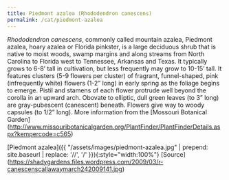 ```yaml
---
title: Piedmont azalea (Rhododendron canescens)
permalink: /cat/piedmont-azalea
---
```


*Rhododendron canescens*, commonly called mountain azalea, Piedmont azalea, hoary azalea or Florida pinkster, is a large deciduous shrub that is native to moist woods, swamp margins and along streams from North Carolina to Florida west to Tennessee, Arkansas and Texas. It typically grows to 6-8’ tall in cultivation, but less frequently may grow to 10-15’ tall. It features clusters (5-9 flowers per cluster) of fragrant, funnel-shaped, pink (infrequently white) flowers (1-2” long) in early spring as the foliage begins to emerge. Pistil and stamens of each flower protrude well beyond the corolla in an upward arch. Obovate to elliptic, dull green leaves (to 3” long) are gray-pubescent (canescent) beneath. Flowers give way to woody capsules (to 1/2” long).
More information from the [Mossouri Botanical Garden] (http://www.missouribotanicalgarden.org/PlantFinder/PlantFinderDetails.aspx?kempercode=c565)

[Piedmont azalea]({{ "/assets/images/piedmont-azalea.jpg" | prepend: site.baseurl | replace: '//', '/' }}){:style="width:100%"}
[Source] (https://shadygardens.files.wordpress.com/2009/03/r-canescenscallawaymarch242009141.jpg)
